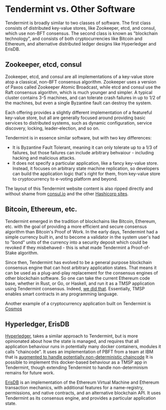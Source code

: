# Tendermint vs. Other Software

Tendermint is broadly similar to two classes of software.
The first class consists of distributed key-value stores, 
like Zookeeper, etcd, and consul, which use non-BFT consensus.
The second class is known as "blockchain technology",
and consists of both cryptocurrencies like Bitcoin and Ethereum, 
and alternative distributed ledger designs like Hyperledger and ErisDB.

## Zookeeper, etcd, consul

Zookeeper, etcd, and consul are all implementations of a key-value store atop a classical, 
non-BFT consensus algorithm. Zookeeper uses a version of Paxos called Zookeeper Atomic Broadcast,
while etcd and consul use the Raft consensus algorithm, which is much younger and simpler.
A typical cluster contains 3-5 machines, and can tolerate crash failures in up to 1/2 of the machines,
but even a single Byzantine fault can destroy the system.

Each offering provides a slightly different implementation of a featureful key-value store,
but all are generally focused around providing basic services to distributed systems,
such as dynamic configuration, service discovery, locking, leader-election, and so on.

Tendermint is in essence similar software, but with two key differences:
- It is Byzantine Fault Tolerant, meaning it can only tolerate up to a 1/3 of failures,
but those failures can include arbitrary behvaiour - including hacking and malicious attacks.
- It does not specify a particular application, like a fancy key-value store. Instead, 
it focuses on arbitrary state machine replication, so developers can build the application logic
that's right for them, from key-value store to cryptocurrency to e-voting platform and beyond.

The layout of this Tendermint website content is also ripped directly and without shame from
[consul.io](https://www.consul.io/) and the other [Hashicorp sites](https://www.hashicorp.com/#tools).

## Bitcoin, Ethereum, etc.

Tendermint emerged in the tradition of blockchains like Bitcoin, Ethereum, etc.
with the goal of providing a more efficient and secure consensus algorithm than Bitcoin's Proof of Work.
In the early days, Tendermint had a simple currency built in, and to become a validator in the system 
user's had to "bond" units of the currency into a security deposit which could be revoked if they misbehaved - 
this is what made Tendermint a Proof-of-Stake algorithm.

Since then, Tendermint has evolved to be a general purpose blockchain consensus engine that can host arbitrary application states.
That means it can be used as a plug-and-play replacement for the consensus engines of other blockchain software.
So one can take the current Ethereum code base, whether in Rust, or Go, or Haskell, and run it as a TMSP application
using Tendermint consensus. Indeed, [we did that](github.com/tendermint/geth-tmsp).
Essentially, TMSP enables smart contracts in any programming language.

Another example of a cryptocurrency application built on Tendermint is [Cosmos](http://cosmos.network)

## Hyperledger, ErisDB

[Hyperledger](https://github.com/hyperledger/fabric), takes a similar approach to Tendermint, but is more opinionated about how the state is managed,
and requires that all application behaviour runs in potentially many docker containers, modules it calls "chaincode". 
It uses an implementation of PBFT from a team at IBM that is [augmented to handle potentially non-deterministic chaincode](https://www.zurich.ibm.com/~cca/papers/sieve.pdf)
It is possible to implement this docker-based behaviour as a TMSP app in Tendermint, 
though extending Tendermint to handle non-determinism remains for future work.

[ErisDB](https://github.com/eris-ltd/eris-db) is an implementation of the Ethereum Virtual Machine and Ethereum transaction mechanics,
with additional features for a name-registry, permissions, and native contracts, and an alternative blockchain API.
It uses Tendermint as its consensus engine, and provides a particular application state.
